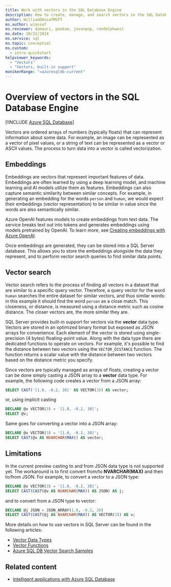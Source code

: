 ```yaml
---
title: Work with vectors in the SQL Database Engine
description: How to create, manage, and search vectors in the SQL Database Engine.
author: WilliamDAssafMSFT
ms.author: wiassaf
ms.reviewer: damauri, pookam, jovanpop, randolphwest
ms.date: 10/22/2024
ms.service: sql
ms.topic: conceptual
ms.custom:
  - intro-quickstart
helpviewer_keywords:
  - "Vectors"
  - "Vectors, built-in support"
monikerRange: "=azuresqldb-current"
---
```

# Overview of vectors in the SQL Database Engine

[!INCLUDE [Azure SQL Database](../../includes/applies-to-version/asdb.md)]

Vectors are ordered arrays of numbers (typically floats) that can represent information about some data. For example, an image can be represented as a vector of pixel values, or a string of text can be represented as a vector or ASCII values. The process to turn data into a vector is called vectorization.

## Embeddings

Embeddings are vectors that represent important features of data. Embeddings are often learned by using a deep learning model, and machine learning and AI models utilize them as features. Embeddings can also capture semantic similarity between similar concepts. For example, in generating an embedding for the words `person` and `human`, we would expect their embeddings (vector representation) to be similar in value since the words are also semantically similar.

Azure OpenAI features models to create embeddings from text data. The service breaks text out into tokens and generates embeddings using models pretrained by OpenAI. To learn more, see [Creating embeddings with Azure OpenAI](/azure/ai-services/openai/concepts/understand-embeddings).

Once embeddings are generated, they can be stored into a SQL Server database. This allows you to store the embeddings alongside the data they represent, and to perform vector search queries to find similar data points.

## Vector search

Vector search refers to the process of finding all vectors in a dataset that are similar to a specific query vector. Therefore, a query vector for the word `human` searches the entire dataset for similar vectors, and thus similar words: in this example it should find the word `person` as a close match. This closeness, or distance, is measured using a distance metric such as cosine distance. The closer vectors are, the more similar they are.

SQL Server provides built-in support for vectors via the **vector** data type. Vectors are stored in an optimized binary format but exposed as JSON arrays for convenience. Each element of the vector is stored using single-precision (4 bytes) floating-point value. Along with the data type there are dedicated functions to operate on vectors. For example, it's possible to find the distance between two vectors using the `VECTOR_DISTANCE` function. The function returns a scalar value with the distance between two vectors based on the distance metric you specify.

Since vectors are typically managed as arrays of floats, creating a vector can be done simply casting a JSON array to a **vector** data type. For example, the following code creates a vector from a JSON array:

```sql
SELECT CAST('[1.0, -0.2, 30]' AS VECTOR(3)) AS vector;
```

or, using implicit casting

```sql
DECLARE @v VECTOR(3) = '[1.0, -0.2, 30]';
SELECT @v;
```

Same goes for converting a vector into a JSON array:

```sql
DECLARE @v VECTOR(3) = '[1.0, -0.2, 30]';
SELECT CAST(@v AS NVARCHAR(MAX)) AS vector;
```

## Limitations

In the current preview casting to and from JSON data type is not supported yet. The workaround is to first convert from/to **NVARCHAR(MAX)** and then to/from JSON. For example, to convert a vector to a JSON type:

```sql
DECLARE @v VECTOR(3) = '[1.0, -0.2, 30]';
SELECT CAST(CAST(@v AS NVARCHAR(MAX)) AS JSON) AS j;
```

and to convert from a JSON type to vector:

```sql
DECLARE @j JSON = JSON_ARRAY(1.0, -0.2, 30)
SELECT CAST(CAST(@j AS NVARCHAR(MAX)) AS VECTOR(3)) AS v;
```

More details on how to use vectors in SQL Server can be found in the following articles:

- [Vector Data Types](../../t-sql/data-types/vector-data-type.md)
- [Vector Functions](../../t-sql/functions/vector-functions-transact-sql.md)
- [Azure SQL DB Vector Search Samples](https://github.com/Azure-Samples/azure-sql-db-vector-search)

## Related content

- [Intelligent applications with Azure SQL Database](/azure/azure-sql/database/ai-artificial-intelligence-intelligent-applications)
